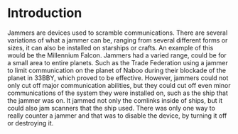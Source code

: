 # Introduction
Jammers are devices used to scramble communications.
There are several variations of what  a jammer can be, ranging from several different forms or sizes, it can also be installed on starships or crafts.
An example of this would be the Millennium Falcon.
Jammers had a varied range, could be for a small area to entire planets.
Such as the Trade Federation using a jammer to limit communication on the planet of Naboo during their blockade of the planet in 33BBY, which proved to be effective.
However, jammers could not only cut off major communication abilities, but they could cut off even minor communications of the system they were installed on, such as the ship that the jammer was on.
It jammed not only the comlinks inside of ships, but it could also jam scanners that the ship used.
There was only one way to really counter a jammer and that was to disable the device, by turning it off or destroying it.